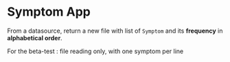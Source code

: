 # Symptom App

From a datasource, return a new file with list of `Symptom` and its **frequency**
in **alphabetical order**. 

For the beta-test : file reading only, with one symptom per line